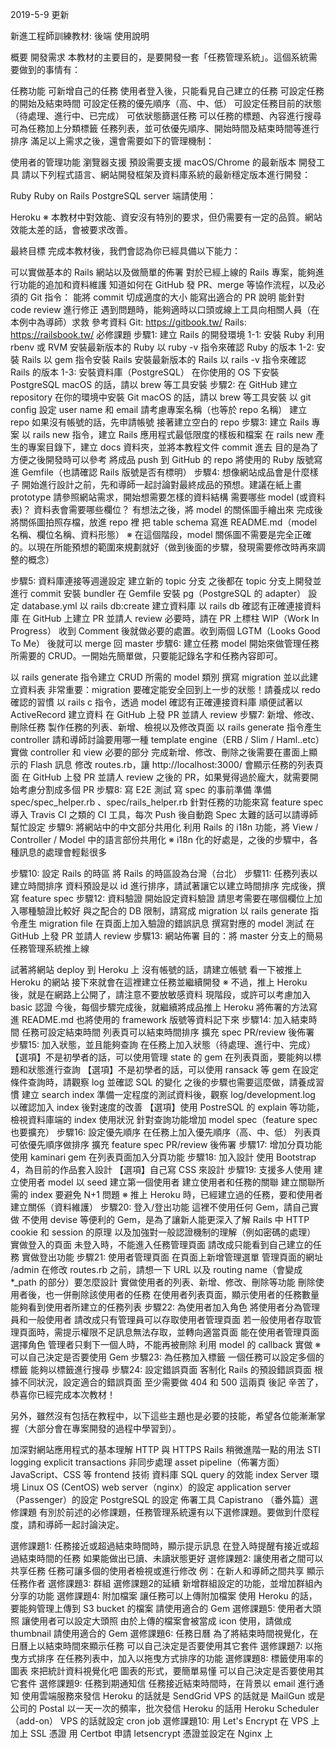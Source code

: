 2019-5-9 更新

新進工程師訓練教材: 後端
使用說明

概要
開發需求
本教材的主要目的，是要開發一套「任務管理系統」。這個系統需要做到的事情有：

任務功能
可新增自己的任務
使用者登入後，只能看見自己建立的任務
可設定任務的開始及結束時間
可設定任務的優先順序（高、中、低）
可設定任務目前的狀態（待處理、進行中、已完成）
可依狀態篩選任務
可以任務的標題、內容進行搜尋
可為任務加上分類標籤
任務列表，並可依優先順序、開始時間及結束時間等進行排序
滿足以上需求之後，還會需要如下的管理機制：

使用者的管理功能
瀏覽器支援
預設需要支援 macOS/Chrome 的最新版本
開發工具
請以下列程式語言、網站開發框架及資料庫系統的最新穩定版本進行開發：

Ruby
Ruby on Rails
PostgreSQL
server 端請使用：

Heroku
※ 本教材中對效能、資安沒有特別的要求，但仍需要有一定的品質。網站效能太差的話，會被要求改善。

最終目標
完成本教材後，我們會認為你已經具備以下能力：

可以實做基本的 Rails 網站以及做簡單的佈署
對於已經上線的 Rails 專案，能夠進行功能的追加和資料維護
知道如何在 GitHub 發 PR、merge 等協作流程，以及必須的 Git 指令：
能將 commit 切成適度的大小
能寫出適合的 PR 說明
能針對 code review 進行修正
遇到問題時，能夠適時以口頭或線上工具向相關人員（在本例中為導師）求救
參考資料
Git: https://gitbook.tw/
Rails: https://railsbook.tw/
必修課題
步驟1: 建立 Rails 的開發環境
1-1: 安裝 Ruby
利用 rbenv 或 RVM 安裝最新版本的 Ruby
以 ruby -v 指令來確認 Ruby 的版本
1-2: 安裝 Rails
以 gem 指令安裝 Rails
安裝最新版本的 Rails
以 rails -v 指令來確認 Rails 的版本
1-3: 安裝資料庫（PostgreSQL）
在你使用的 OS 下安裝 PostgreSQL
macOS 的話，請以 brew 等工具安裝
步驟2: 在 GitHub 建立 repository
在你的環境中安裝 Git
macOS 的話，請以 brew 等工具安裝
以 git config 設定 user name 和 email
請考慮專案名稱（也等於 repo 名稱）
建立 repo
如果沒有帳號的話，先申請帳號
接著建立空白的 repo
步驟3: 建立 Rails 專案
以 rails new 指令，建立 Rails 應用程式最低限度的樣板和檔案
在 rails new 產生的專案目錄下，建立 docs 資料夾，並將本教程文件 commit 進去
目的是為了方便之後開發時可以參考
將成品 push 到 GitHub 的 repo
將使用的 Ruby 版號寫進 Gemfile（也請確認 Rails 版號是否有標明）
步驟4: 想像網站成品會是什麼樣子
開始進行設計之前，先和導師一起討論對最終成品的預想。建議在紙上畫 prototype
請參照網站需求，開始想需要怎樣的資料結構
需要哪些 model (或資料表)？
資料表會需要哪些欄位？
有想法之後，將 model 的關係圖手繪出來
完成後將關係圖拍照存檔，放進 repo 裡
把 table schema 寫進 README.md（model 名稱、欄位名稱、資料形態）
※ 在這個階段，model 關係圖不需要是完全正確的。以現在所能預想的範圍來規劃就好（做到後面的步驟，發現需要修改時再來調整的概念）

步驟5: 資料庫連接等週邊設定
建立新的 topic 分支
之後都在 topic 分支上開發並進行 commit
安裝 bundler
在 Gemfile 安裝 pg（PostgreSQL 的 adapter）
設定 database.yml
以 rails db:create 建立資料庫
以 rails db 確認有正確連接資料庫
在 GitHub 上建立 PR 並請人 review
必要時，請在 PR 上標柱 WIP（Work In Progress）
收到 Comment 後就做必要的處置。收到兩個 LGTM（Looks Good To Me） 後就可以 merge 回 master
步驟6: 建立任務 model
開始來做管理任務所需要的 CRUD。一開始先簡單做，只要能記錄名字和任務內容即可。

以 rails generate 指令建立 CRUD 所需的 model 類別
撰寫 migration 並以此建立資料表
非常重要：migration 要確定能安全回到上一步的狀態！請養成以 redo 確認的習慣
以 rails c 指令，透過 model 確認有正確連接資料庫
順便試著以 ActiveRecord 建立資料
在 GitHub 上發 PR 並請人 review
步驟7: 新增、修改、刪除任務
製作任務的列表、新增、檢視以及修改頁面
以 rails generate 指令產生 controller
請和導師討論要用哪一種 template engine（ERB / Slim / Haml..etc）
實做 controller 和 view 必要的部分
完成新增、修改、刪除之後需要在畫面上顯示的 Flash 訊息
修改 routes.rb，讓 http://localhost:3000/ 會顯示任務的列表頁面
在 GitHub 上發 PR 並請人 review
之後的 PR，如果覺得過於龐大，就需要開始考慮分割成多個 PR
步驟8: 寫 E2E 測試
寫 spec 的事前準備
準備 spec/spec_helper.rb 、spec/rails_helper.rb
針對任務的功能來寫 feature spec
導入 Travis CI 之類的 CI 工具，每次 Push 後自動跑 Spec
太難的話可以請導師幫忙設定
步驟9: 將網站中的中文部分共用化
利用 Rails 的 i18n 功能，將 View / Controller / Model 中的語言部份共用化
※ i18n 化的好處是，之後的步驟中，各種訊息的處理會輕鬆很多

步驟10: 設定 Rails 的時區
將 Rails 的時區設為台灣（台北）
步驟11: 任務列表以建立時間排序
資料預設是以 id 進行排序，請試著讓它以建立時間排序
完成後，撰寫 feature spec
步驟12: 資料驗證
開始設定資料驗證
請思考需要在哪個欄位上加入哪種驗證比較好
與之配合的 DB 限制，請寫成 migration
以 rails generate 指令產生 migration file
在頁面上加入驗證的錯誤訊息
撰寫對應的 model 測試
在 GitHub 上發 PR 並請人 review
步驟13: 網站佈署
目的：將 master 分支上的簡易任務管理系統推上線

試著將網站 deploy 到 Heroku 上
沒有帳號的話，請建立帳號
看一下被推上 Heroku 的網站
接下來就會在這裡建立任務並繼續開發
※ 不過，推上 Heroku 後，就是在網路上公開了，請注意不要放敏感資料
現階段，或許可以考慮加入 basic 認證
今後，每個步驟完成後，就繼續將成品推上 Heroku
將佈署的方法寫進 README.md
也將使用的 framework 版號等資料記下來
步驟14: 加入結束時間
任務可設定結束時間
列表頁可以結束時間排序
擴充 spec
PR/review 後佈署
步驟15: 加入狀態，並且能夠查詢
在任務上加入狀態（待處理、進行中、完成）
【選項】不是初學者的話，可以使用管理 state 的 gem
在列表頁面，要能夠以標題和狀態進行查詢
【選項】不是初學者的話，可以使用 ransack 等 gem
在設定條件查詢時，請觀察 log 並確認 SQL 的變化
之後的步驟也需要這麼做，請養成習慣
建立 search index
準備一定程度的測試資料後，觀察 log/development.log 以確認加入 index 後對速度的改善
【選項】使用 PostreSQL 的 explain 等功能，檢視資料庫端的 index 使用狀況
針對查詢功能增加 model spec（feature spec 也要擴充）
步驟16: 設定優先順序
在任務上加入優先順序（高、中、低）
列表頁可依優先順序做排序
擴充 feature spec
PR/review 後佈署
步驟17: 增加分頁功能
使用 kaminari gem 在列表頁面加入分頁功能
步驟18: 加入設計
使用 Bootstrap 4，為目前的作品套入設計
【選項】自己寫 CSS 來設計
步驟19: 支援多人使用
建立使用者 model
以 seed 建立第一個使用者
建立使用者和任務的關聯
建立關聯所需的 index
要避免 N+1 問題
※ 推上 Heroku 時，已經建立過的任務，要和使用者建立關係（資料維護）
步驟20: 登入/登出功能
這裡不使用任何 Gem，請自己實做
不使用 devise 等便利的 Gem，是為了讓新人能更深入了解 Rails 中 HTTP cookie 和 session 的原理
以及加強對一般認證機制的理解（例如密碼的處理）
實做登入的頁面
未登入時，不能進入任務管理頁面
請改成只能看到自己建立的任務
實做登出功能
步驟21: 使用者管理頁面
在頁面上新增管理選單
管理頁面的網址 /admin
在修改 routes.rb 之前，請想一下 URL 以及 routing name（會變成 *_path 的部分）要怎麼設計
實做使用者的列表、新增、修改、刪除等功能
刪除使用者後，也一併刪除該使用者的任務
在使用者列表頁面，顯示使用者的任務數量
能夠看到使用者所建立的任務列表
步驟22: 為使用者加入角色
將使用者分為管理員和一般使用者
請改成只有管理員可以存取使用者管理頁面
若一般使用者存取管理頁面時，需提示權限不足訊息無法存取，並轉向適當頁面
能在使用者管理頁面選擇角色
管理者只剩下一個人時，不能再被刪除
利用 model 的 callback 實做
※ 可以自己決定是否要使用 Gem
步驟23: 為任務加入標籤
一個任務可以設定多個的標籤
能夠以標籤進行搜尋
步驟24: 設定錯誤頁面
客制化 Rails 的預設錯誤頁面
根據不同狀況，設定適合的錯誤頁面
至少需要做 404 和 500 這兩頁
後記
辛苦了，恭喜你已經完成本次教材！

另外，雖然沒有包括在教程中，以下這些主題也是必要的技能，希望各位能漸漸掌握（大部分會在專案開發的過程中學習到）。

加深對網站應用程式的基本理解
HTTP 與 HTTPS
Rails 稍微進階一點的用法
STI
logging
explicit transactions
非同步處理
asset pipeline（佈署方面）
JavaScript、CSS 等 frontend 技術
資料庫
SQL
query 的效能
index
Server 環境
Linux OS (CentOS)
web server（nginx）的設定
application server（Passenger）的設定
PostgreSQL 的設定
佈署工具
Capistrano
（番外篇）選修課題
有別於前述的必修課題，任務管理系統還有以下選修課題。要做到什麼程度，請和導師一起討論決定。

選修課題1: 任務接近或超過結束時間時，顯示提示訊息
在登入時提醒有接近或超過結束時間的任務
如果能做出已讀、未讀狀態更好
選修課題2: 讓使用者之間可以共享任務
任務可讓多個的使用者檢視或進行修改
例：在新人和導師之間共享
顯示任務作者
選修課題3: 群組
選修課題2的延續
新增群組設定的功能，並增加群組內分享的功能
選修課題4: 附加檔案
讓任務可以上傳附加檔案
使用 Heroku 的話，要能夠管理上傳到 S3 bucket 的檔案
請使用適合的 Gem
選修課題5: 使用者大頭照
讓使用者可以設定大頭照
由於上傳的檔案會被當成 icon 使用，請做成 thumbnail
請使用適合的 Gem
選修課題6: 任務日曆
為了將結束時間視覺化，在日曆上以結束時間來顯示任務
可以自己決定是否要使用其它套件
選修課題7: 以拖曳方式排序
在任務列表中，加入以拖曳方式排序的功能
選修課題8: 標籤使用率的圖表
來把統計資料視覺化吧
圖表的形式，要簡單易懂
可以自己決定是否要使用其它套件
選修課題9: 任務到期通知信
任務接近結束時間時，在背景以 email 進行通知
使用雲端服務來發信
Heroku 的話就是 SendGrid
VPS 的話就是 MailGun 或是公司的 Postal
以一天一次的頻率，批次發信
Heroku 的話用 Heroku Scheduler（add-on）
VPS 的話就設定 cron job
選修課題10: 用 Let's Encrypt 在 VPS 上加上 SSL 憑證
用 Certbot 申請 letsencrypt 憑證並設定在 Nginx 上